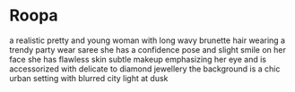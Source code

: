 # Roopa
a realistic pretty and young woman with long wavy brunette hair wearing a trendy party wear saree she has a confidence pose and slight smile on her face she has flawless skin subtle makeup emphasizing her eye and is accessorized with delicate to diamond jewellery the background is a chic urban setting with blurred city light at dusk 
